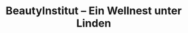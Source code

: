 ---
title: "BeautyInstitut – Ein Wellnest unter Linden"
url: /potsdam/beautyinstitut-ein-wellnest-unter-linden/
shop: Kosmetik
---